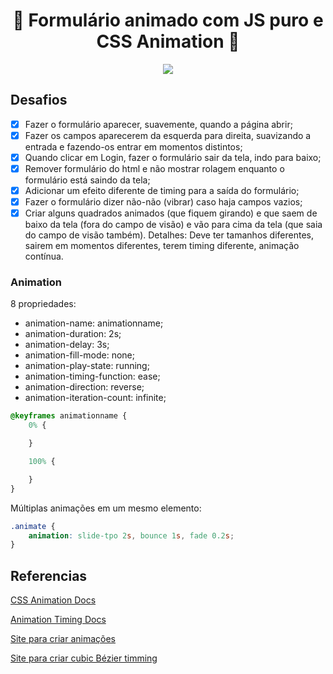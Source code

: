 <h1 align="center"> 🚀 Formulário animado com JS puro e CSS Animation 🚀</h1>

<p align="center">
 <img " src="https://j.gifs.com/E8jyY0.gif">
</p>

<h2> Desafios </h2>

- [x] Fazer o formulário aparecer, suavemente, quando a página abrir;
- [x] Fazer os campos aparecerem da esquerda para direita, suavizando a entrada e fazendo-os entrar em momentos distintos;
- [x] Quando clicar em Login, fazer o formulário sair da tela, indo para baixo;
- [x] Remover formulário do html e não mostrar rolagem enquanto o formulário está saindo da tela;
- [x] Adicionar um efeito diferente de timing para a saída do formulário;
- [x] Fazer o formulário dizer não-não (vibrar) caso haja campos vazios;
- [x] Criar alguns quadrados animados (que fiquem girando) e que saem de baixo da tela (fora do campo de visão) e vão para cima da tela (que saia do campo de visão também). Detalhes: Deve ter tamanhos diferentes, sairem em momentos diferentes, terem timing diferente, animação contínua.

<h3> Animation </h3>

8 propriedades:

- animation-name: animationname;
- animation-duration: 2s;
- animation-delay: 3s;
- animation-fill-mode: none;
- animation-play-state: running;
- animation-timing-function: ease;
- animation-direction: reverse;
- animation-iteration-count: infinite;

```css
@keyframes animationname {
    0% {

    }

    100% {

    }
}
```

Múltiplas animações em um mesmo elemento: 
```css
.animate {
    animation: slide-tpo 2s, bounce 1s, fade 0.2s;
}
``` 

<h2> Referencias </h2>

[CSS Animation Docs](https://developer.mozilla.org/en-US/docs/Web/CSS/CSS_Animations/Using_CSS_animations)

[Animation Timing Docs](https://developer.mozilla.org/en-US/docs/Web/CSS/animation-timing-function)

[Site para criar animações](http://animista.net/play/basic/scale-up)

[Site para criar cubic Bézier timming](https://matthewlein.com/tools/ceaser)
